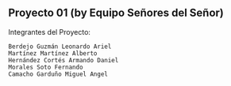 ## Proyecto 01 (by Equipo Señores del Señor)
Integrantes del Proyecto:

    Berdejo Guzmán Leonardo Ariel
    Martínez Martínez Alberto
    Hernández Cortés Armando Daniel
    Morales Soto Fernando
    Camacho Garduño Miguel Angel
